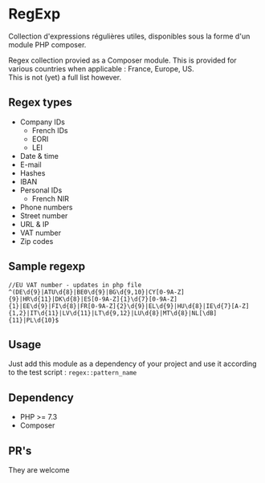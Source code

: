# RegExp
Collection d'expressions régulières utiles, disponibles sous la forme d'un module PHP composer.

Regex collection provied as a Composer module. This is provided for various countries when applicable : France, Europe, US.  
This is not (yet) a full list however.

## Regex types
- Company IDs
    - French IDs
    - EORI
    - LEI
- Date & time
- E-mail
- Hashes
- IBAN
- Personal IDs
    - French NIR
- Phone numbers
- Street number
- URL & IP
- VAT number
- Zip codes

## Sample regexp
````
//EU VAT number - updates in php file
^(DE\d{9}|ATU\d{8}|BE0\d{9}|BG\d{9,10}|CY[0-9A-Z]{9}|HR\d{11}|DK\d{8}|ES[0-9A-Z]{1}\d{7}[0-9A-Z]{1}|EE\d{9}|FI\d{8}|FR[0-9A-Z]{2}\d{9}|EL\d{9}|HU\d{8}|IE\d{7}[A-Z]{1,2}|IT\d{11}|LV\d{11}|LT\d{9,12}|LU\d{8}|MT\d{8}|NL[\dB]{11}|PL\d{10}$
````

## Usage
Just add this module as a dependency of your project and use it according to the test script : `regex::pattern_name`

## Dependency
- PHP >= 7.3
- Composer

## PR's
They are welcome